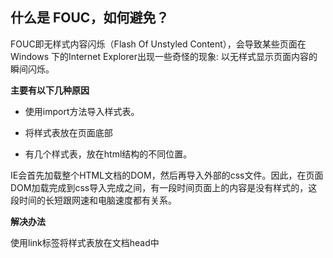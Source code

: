## 什么是 FOUC，如何避免？

FOUC即无样式内容闪烁（Flash Of Unstyled Content），会导致某些页面在Windows 下的Internet Explorer出现一些奇怪的现象: 以无样式显示页面内容的瞬间闪烁。



**主要有以下几种原因**

- 使用import方法导入样式表。

- 将样式表放在页面底部

- 有几个样式表，放在html结构的不同位置。

IE会首先加载整个HTML文档的DOM，然后再导入外部的css文件。因此，在页面DOM加载完成到css导入完成之间，有一段时间页面上的内容是没有样式的，这段时间的长短跟网速和电脑速度都有关系。



**解决办法**

使用link标签将样式表放在文档head中